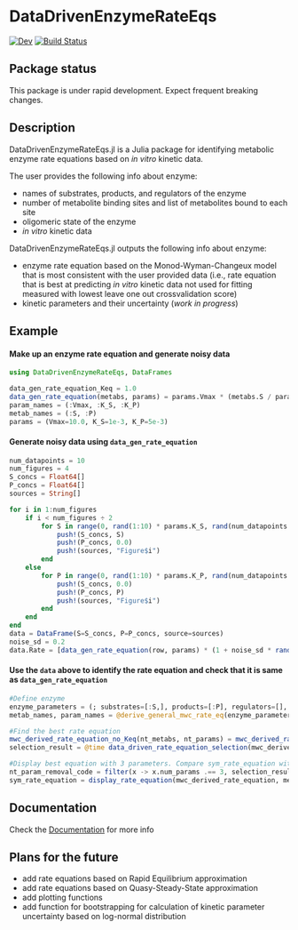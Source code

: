 # DataDrivenEnzymeRateEqs

[![Dev](https://img.shields.io/badge/docs-dev-blue.svg)](https://denistitovlab.github.io/DataDrivenEnzymeRateEqs.jl/dev/)
[![Build Status](https://github.com/denistitovlab/DataDrivenEnzymeRateEqs.jl/actions/workflows/CI.yml/badge.svg?branch=main)](https://github.com/denistitovlab/DataDrivenEnzymeRateEqs.jl/actions/workflows/CI.yml?query=branch%3Amain)

## Package status

This package is under rapid development. Expect frequent breaking changes.

## Description

DataDrivenEnzymeRateEqs.jl is a Julia package for identifying metabolic enzyme rate equations based on *in vitro* kinetic data.  

The user provides the following info about enzyme:
- names of substrates, products, and regulators of the enzyme
- number of metabolite binding sites and list of metabolites bound to each site
- oligomeric state of the enzyme
- *in vitro* kinetic data

DataDrivenEnzymeRateEqs.jl outputs the following info about enzyme:
- enzyme rate equation based on the Monod-Wyman-Changeux model that is most consistent with the user provided data (i.e., rate equation that is best at predicting *in vitro* kinetic data not used for fitting measured with lowest leave one out crossvalidation score)
- kinetic parameters and their uncertainty (*work in progress*)

## Example

#### Make up an enzyme rate equation and generate noisy data
```julia
using DataDrivenEnzymeRateEqs, DataFrames

data_gen_rate_equation_Keq = 1.0
data_gen_rate_equation(metabs, params) = params.Vmax * (metabs.S / params.K_S - (1 / data_gen_rate_equation_Keq) * metabs.P / params.K_P) / (1 + metabs.S / params.K_S + metabs.P / params.K_P)
param_names = (:Vmax, :K_S, :K_P)
metab_names = (:S, :P)
params = (Vmax=10.0, K_S=1e-3, K_P=5e-3)
```
#### Generate noisy data using `data_gen_rate_equation`
```julia
num_datapoints = 10
num_figures = 4
S_concs = Float64[]
P_concs = Float64[]
sources = String[]

for i in 1:num_figures
    if i < num_figures ÷ 2
        for S in range(0, rand(1:10) * params.K_S, rand(num_datapoints ÷ 2 : num_datapoints * 2))
            push!(S_concs, S)
            push!(P_concs, 0.0)
            push!(sources, "Figure$i")
        end
    else
        for P in range(0, rand(1:10) * params.K_P, rand(num_datapoints ÷ 2 : num_datapoints * 2))
            push!(S_concs, 0.0)
            push!(P_concs, P)
            push!(sources, "Figure$i")
        end
    end
end
data = DataFrame(S=S_concs, P=P_concs, source=sources)
noise_sd = 0.2
data.Rate = [data_gen_rate_equation(row, params) * (1 + noise_sd * randn()) for row in eachrow(data)]
```
#### Use the `data` above to identify the rate equation and check that it is same as `data_gen_rate_equation`  
```julia
#Define enzyme
enzyme_parameters = (; substrates=[:S,], products=[:P], regulators=[], Keq=1.0, oligomeric_state=1, rate_equation_name=:mwc_derived_rate_equation)
metab_names, param_names = @derive_general_mwc_rate_eq(enzyme_parameters)

#Find the best rate equation
mwc_derived_rate_equation_no_Keq(nt_metabs, nt_params) = mwc_derived_rate_equation(nt_metabs, nt_params, enzyme_parameters.Keq)
selection_result = @time data_driven_rate_equation_selection(mwc_derived_rate_equation_no_Keq, data, metab_names, param_names, (3, 7), true)

#Display best equation with 3 parameters. Compare sym_rate_equation with data_gen_rate_equation with Vmax=1
nt_param_removal_code = filter(x -> x.num_params .== 3, selection_result.test_results).nt_param_removal_codes[1]
sym_rate_equation = display_rate_equation(mwc_derived_rate_equation, metab_names, param_names; nt_param_removal_code=nt_param_removal_code)
```

## Documentation

Check the [Documentation](https://denistitovlab.github.io/DataDrivenEnzymeRateEqs.jl/dev/) for more info

## Plans for the future
- add rate equations based on Rapid Equilibrium approximation
- add rate equations based on Quasy-Steady-State approximation
- add plotting functions
- add function for bootstrapping for calculation of kinetic parameter uncertainty based on log-normal distribution


